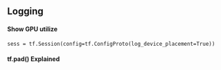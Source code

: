 ## Logging

#### Show GPU utilize 
    sess = tf.Session(config=tf.ConfigProto(log_device_placement=True))
    
    
    
#### tf.pad() Explained
